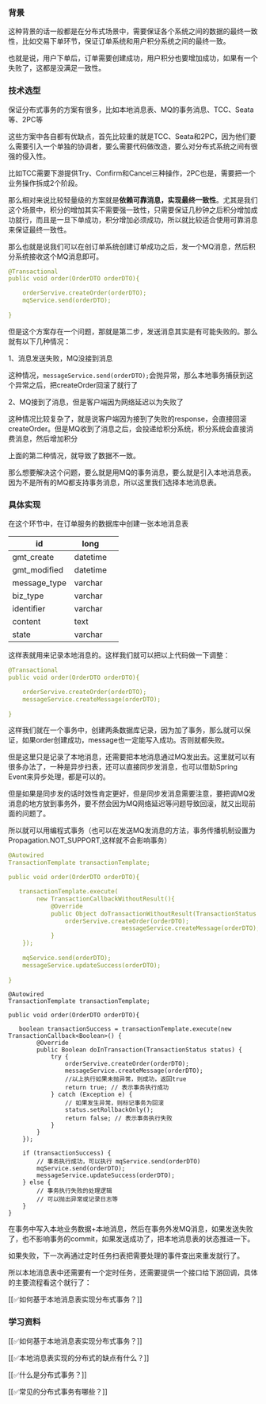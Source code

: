 ### 背景


这种背景的话一般都是在分布式场景中，需要保证各个系统之间的数据的最终一致性，比如交易下单环节，保证订单系统和用户积分系统之间的最终一致。



也就是说，用户下单后，订单需要创建成功，用户积分也要增加成功，如果有一个失败了，这都是没满足一致性。



### 技术选型


保证分布式事务的方案有很多，比如本地消息表、MQ的事务消息、TCC、Seata等、2PC等



这些方案中各自都有优缺点，首先比较重的就是TCC、Seata和2PC，因为他们要么需要引入一个单独的协调者，要么需要代码做改造，要么对分布式系统之间有很强的侵入性。



比如TCC需要下游提供Try、Confirm和Cancel三种操作，2PC也是，需要把一个业务操作拆成2个阶段。



那么相对来说比较轻量级的方案就是**依赖可靠消息，实现最终一致性**。尤其是我们这个场景中，积分的增加其实不需要强一致性，只需要保证几秒钟之后积分增加成功就行，而且是一旦下单成功，积分增加必须成功，所以就比较适合使用可靠消息来保证最终一致性。



那么也就是说我们可以在创订单系统创建订单成功之后，发一个MQ消息，然后积分系统接收这个MQ消息即可。



```yaml
@Transactional
public void order(OrderDTO orderDTO){

	orderServive.createOrder(orderDTO);
	mqService.send(orderDTO);
	
}
```



但是这个方案存在一个问题，那就是第二步，发送消息其实是有可能失败的。那么就有以下几种情况：



1、消息发送失败，MQ没接到消息

这种情况，`messageService.send(orderDTO);`会抛异常，那么本地事务捕获到这个异常之后，把createOrder回滚了就行了



2、MQ接到了消息，但是客户端因为网络延迟以为失败了

这种情况比较复杂了，就是说客户端因为接到了失败的response，会直接回滚createOrder。但是MQ收到了消息之后，会投递给积分系统，积分系统会直接消费消息，然后增加积分





上面的第二种情况，就导致了数据不一致。



那么想要解决这个问题，要么就是用MQ的事务消息，要么就是引入本地消息表。因为不是所有的MQ都支持事务消息，所以这里我们选择本地消息表。



### 具体实现


在这个环节中，在订单服务的数据库中创建一张本地消息表



| id | long | |
| --- | --- | --- |
| gmt_create | datetime | |
| gmt_modified | datetime | |
| message_type | varchar | |
| biz_type | varchar | |
| identifier | varchar | |
| content | text | |
| state | varchar | |




这样表就用来记录本地消息的。这样我们就可以把以上代码做一下调整：



```yaml
@Transactional
public void order(OrderDTO orderDTO){

	orderServive.createOrder(orderDTO);
	messageService.createMessage(orderDTO);
	
}
```



这样我们就在一个事务中，创建两条数据库记录，因为加了事务，那么就可以保证，如果order创建成功，message也一定能写入成功。否则就都失败。



但是这里只是记录了本地消息，还需要把本地消息通过MQ发出去。这里就可以有很多办法了，一种是异步扫表，还可以直接同步发消息，也可以借助Spring Event来异步处理，都是可以的。



但是如果是同步发的话时效性肯定更好，但是同步发消息需要注意，要把调MQ发消息的地方放到事务外，要不然会因为MQ网络延迟等问题导致回滚，就又出现前面的问题了。



所以就可以用编程式事务（也可以在发送MQ发消息的方法，事务传播机制设置为Propagation.NOT_SUPPORT,这样就不会影响事务）



```yaml
@Autowired
TransactionTemplate transactionTemplate;

public void order(OrderDTO orderDTO){

   transactionTemplate.execute(
        new TransactionCallbackWithoutResult(){  
            @Override
            public Object doTransactionWithoutResult(TransactionStatus status){  
                orderServive.createOrder(orderDTO);
								messageService.createMessage(orderDTO);
            }  
    }); 
    
	mqService.send(orderDTO);
	messageService.updateSuccess(orderDTO);
	
}
```



```plain
@Autowired
TransactionTemplate transactionTemplate;

public void order(OrderDTO orderDTO){

   boolean transactionSuccess = transactionTemplate.execute(new TransactionCallback<Boolean>() {
        @Override
        public Boolean doInTransaction(TransactionStatus status) {
            try {
                orderServive.createOrder(orderDTO);
                messageService.createMessage(orderDTO);
                //以上执行如果未抛异常，则成功，返回true
                return true; // 表示事务执行成功
            } catch (Exception e) {
                // 如果发生异常，则标记事务为回滚
                status.setRollbackOnly();
                return false; // 表示事务执行失败
            }
        }
    });

    if (transactionSuccess) {
        // 事务执行成功，可以执行 mqService.send(orderDTO)
        mqService.send(orderDTO);
        messageService.updateSuccess(orderDTO);
    } else {
        // 事务执行失败的处理逻辑
        // 可以抛出异常或记录日志等
    }
}

```



在事务中写入本地业务数据+本地消息，然后在事务外发MQ消息，如果发送失败了，也不影响事务的commit，如果发送成功了，把本地消息表的状态推进一下。



如果失败，下一次再通过定时任务扫表把需要处理的事件查出来重发就行了。



所以本地消息表中还需要有一个定时任务，还需要提供一个接口给下游回调，具体的主要流程看这个就行了：

[[✅如何基于本地消息表实现分布式事务？]]



### 学习资料


[[✅如何基于本地消息表实现分布式事务？]]



[[✅本地消息表实现的分布式的缺点有什么？]]



[[✅什么是分布式事务？]]



[[✅常见的分布式事务有哪些？]]





